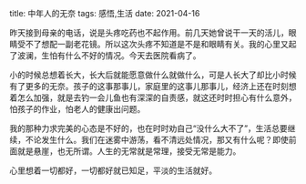 title: 中年人的无奈
tags: 感悟,生活
date: 2021-04-16

昨天接到母亲的电话，说是头疼吃药也不起作用。前几天她曾说干一天的活儿，眼睛受不了想配一副老花镜。所以这次头疼不知道是不是和眼睛有关。我的心里又起了波澜，生怕有什么不好的情况。今天去医院看病了。

小的时候总想着长大，长大后就能愿意做什么就做什么，可是人长大了却比小时候有了更多的无奈。孩子的这事那事儿，家庭里的这事儿那事儿，经济上还在时刻想着怎么加强，就是去钓一会儿鱼也有深深的自责感，就这还时时担心有什么意外，怕孩子的作业，怕老人的健康出问题。

我的那种力求完美的心态是不好的，也在时时劝自己“没什么大不了”，生活总要继续，不论发生什么。我们在迷雾中游荡，看不清远处情况，那又有什么呢？即使前面就是悬崖，也无所谓。人生的无常就是常理，接受无常是能力。

心里想着一切都好，一切都好就已知足，平淡的生活就好。
